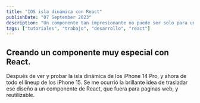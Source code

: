 ```yaml
---
title: "IOS isla dinámica con React"
publishDate: "07 September 2023"
description: "Un componente tan impresionante no puede ser solo para un único dispositivo"
tags: ["tutoriales", "trabajo", "desarrollo", "react"]
---
```


## Creando un componente muy especial con React.

Después de ver y probar la isla dinámica de los iPhone 14 Pro, y ahora de todo el lineup de los iPhone 15. Se me ocurrió la brillante idea de trasladar ese diseño a un componente de React, que fuera para paginas web, y reutilizable.

<img class="rounded-xl" src="/blog-images/isla-dinamica/isla-dinamica.jpg" alt="" />
